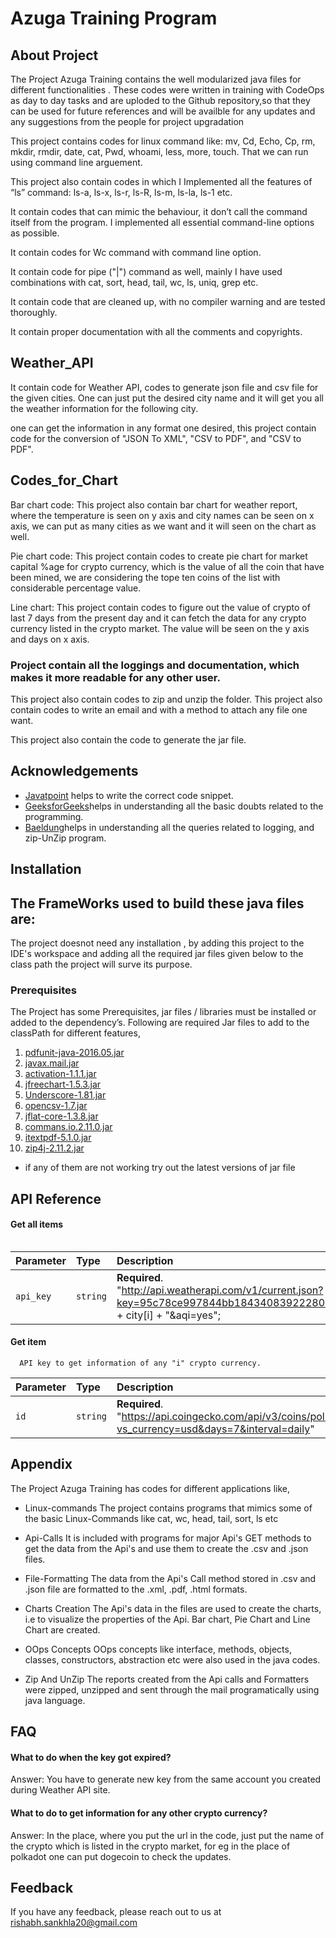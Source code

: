 
#  Azuga Training Program

## About Project

The Project Azuga Training contains the well modularized java files for different functionalities . These codes were written in training with CodeOps as day to day tasks and are uploded to the Github repository,so that they can be used for future references and will be availble for any updates and any suggestions from the people for project upgradation


This project contains codes for linux command like: mv, Cd, Echo, Cp, rm, mkdir, rmdir, date, cat, Pwd, whoami, less, more, touch. That we can run using command line arguement.

This project also contain codes in which I Implemented all the features of “ls” command: 
ls-a, ls-x, ls-r, ls-R, ls-m, ls-la, ls-1 etc. 

It contain codes that can mimic the behaviour, it don’t call the command itself from the program. I implemented all essential command-line options as possible.


It contain codes for Wc command with command line option.

It contain code for pipe ("|") command as well, mainly I have used combinations with cat, sort, head, tail, wc, ls, uniq, grep etc.

It contain code that are cleaned up, with no compiler warning and are tested thoroughly.

It contain proper documentation with all the comments and copyrights.

## Weather_API 

It contain code for Weather API, codes to generate json file and csv file for the given cities. 
One can just put the desired city name and it will get you all the weather information for the following city.

one can get the information in any format one desired, this project contain code for the conversion of "JSON To XML", "CSV to PDF", and "CSV to PDF".


## Codes_for_Chart

Bar chart code: This project also contain bar chart for weather report, where the temperature is seen on y axis and city names can be seen on x axis, we can put as many cities as we want and it will seen on the chart as well.


Pie chart code: This project contain codes to create pie chart for market capital %age for crypto currency, which is the value of all the coin that have been mined, we are considering the tope ten coins of the list with considerable percentage value.  

Line chart: This project contain codes to figure out the value of crypto of last 7 days from the present day and it can fetch the data for any crypto currency listed in the crypto market. The value will be seen on the y axis and days on x axis.

### Project contain all the loggings and documentation, which makes it more readable for any other user.

This project also contain codes to zip and unzip the folder. 
This project also contain codes to write an email and with a method to attach any file one want. 

This project also contain the code to generate the jar file.  


## Acknowledgements

 - [Javatpoint](https://awesomeopensource.com/project/elangosundar/awesome-README-templates) helps to write the correct code snippet.
 - [GeeksforGeeks](https://github.com/matiassingers/awesome-readme)helps in understanding all the basic doubts related to the programming.
 - [Baeldung](https://bulldogjob.com/news/449-how-to-write-a-good-readme-for-your-github-project)helps in understanding all the queries related to logging, and zip-UnZip program.


## Installation
## The FrameWorks used to build these java files are:

The project doesnot need any installation , by adding this project to the IDE's workspace and adding all the required jar files given below to the class path the project will surve its purpose.
### Prerequisites 
The Project has some Prerequisites, jar files / libraries must be installed or added to the dependency’s. Following are required Jar files to add to the classPath for different features,
1. [pdfunit-java-2016.05.jar](http://www.pdfunit.com/en/download/)
2. [javax.mail.jar](https://jar-download.com/artifacts/com.sun.mail/javax.mail/1.6.1/source-code)
3. [activation-1.1.1.jar](https://jar-download.com/artifacts/javax.activation/activation/1.1.1/source-code)
4. [jfreechart-1.5.3.jar](https://search.maven.org/artifact/org.jfree/jfreechart/1.5.3/jar)
5. [Underscore-1.81.jar](https://mavenlibs.com/jar/file/com.github.javadev/underscore)
6. [opencsv-1.7.jar](https://jar-download.com/?search_box=opencsv-1.7)
7. [jflat-core-1.3.8.jar](https://jar-download.com/?search_box=JFlat)
8. [commans.io.2.11.0.jar](https://mvnrepository.com/artifact/commons-io/commons-io/2.11.0)
9. [itextpdf-5.1.0.jar](https://mvnrepository.com/artifact/com.itextpdf/itextpdf/5.1.0)
10. [zip4j-2.11.2.jar](https://mvnrepository.com/artifact/net.lingala.zip4j/zip4j/2.11.2)

- if any of them are not working try out the latest versions of jar file    
## API Reference

#### Get all items

```API key to get the weather information of any "i" city.
```

| Parameter | Type     | Description                |
| :-------- | :------- | :------------------------- |
| `api_key` | `string` | **Required**. "http://api.weatherapi.com/v1/current.json?key=95c78ce997844bb184340839222809&q=" + city[i] + "&aqi=yes"; |

#### Get item

```http
  API key to get information of any "i" crypto currency. 
```

| Parameter | Type     | Description                       |
| :-------- | :------- | :-------------------------------- |
| `id`      | `string` | **Required**. "https://api.coingecko.com/api/v3/coins/polkadot/market_chart?vs_currency=usd&days=7&interval=daily" |


## Appendix

The Project Azuga Training has codes for different applications like,
- Linux-commands
The project contains programs that mimics some of the basic Linux-Commands like cat, wc, head, tail, sort, ls etc

- Api-Calls
It is included with programs for major Api's GET methods to get the data from the Api's and use them to create the .csv and .json files. 

- File-Formatting
The data from the Api's Call method stored in .csv and .json file are formatted to the .xml, .pdf, .html formats.

- Charts Creation
The Api's data in the files are used to create the charts, i.e to visualize the properties of the Api. Bar chart, Pie Chart and Line Chart are created.

- OOps Concepts
OOps concepts like interface, methods, objects, classes, constructors, abstraction etc were also used in the java codes.

- Zip And UnZip
The reports created from the Api calls and Formatters were zipped, unzipped and sent through the mail programatically using java language.


## FAQ

#### What to do when the key got expired?

Answer: You have to generate new key from the same account you created during Weather API site.

#### What to do to get information for any other crypto currency?

Answer: In the place, where you put the url in the code, just put the name of the crypto which is listed in the crypto market, for eg in the place of polkadot one can put dogecoin to check the updates.

## Feedback

If you have any feedback, please reach out to us at rishabh.sankhla20@gmail.com
